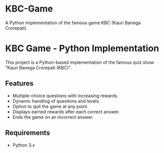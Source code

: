# KBC-Game
A Python implementation of the famous game KBC (Kaun Banega Crorepati).
# KBC Game - Python Implementation

This project is a Python-based implementation of the famous quiz show "Kaun Banega Crorepati (KBC)".

## Features
- Multiple-choice questions with increasing rewards.
- Dynamic handling of questions and levels.
- Option to quit the game at any point.
- Displays earned rewards after each correct answer.
- Ends the game on an incorrect answer.

## Requirements
- Python 3.x
